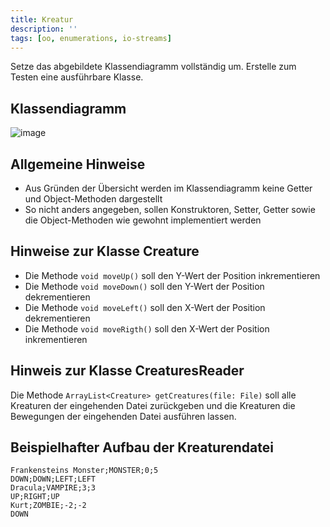```yaml
---
title: Kreatur
description: ''
tags: [oo, enumerations, io-streams]
---
```


Setze das abgebildete Klassendiagramm vollständig um. Erstelle zum Testen eine ausführbare Klasse.

## Klassendiagramm
![image](https://github.com/jappuccini/java-docs/assets/47243617/f36ac7d7-8a8c-4512-801a-a100a31fba5b)

## Allgemeine Hinweise
- Aus Gründen der Übersicht werden im Klassendiagramm keine Getter und Object-Methoden dargestellt
- So nicht anders angegeben, sollen Konstruktoren, Setter, Getter sowie die Object-Methoden wie gewohnt implementiert werden

## Hinweise zur Klasse Creature
- Die Methode `void moveUp()` soll den Y-Wert der Position inkrementieren
- Die Methode `void moveDown()` soll den Y-Wert der Position dekrementieren
- Die Methode `void moveLeft()` soll den X-Wert der Position dekrementieren
- Die Methode `void moveRigth()` soll den X-Wert der Position inkrementieren

## Hinweis zur Klasse CreaturesReader
Die Methode `ArrayList<Creature> getCreatures(file: File)` soll alle Kreaturen der eingehenden Datei zurückgeben und die Kreaturen die Bewegungen der eingehenden Datei ausführen lassen.

## Beispielhafter Aufbau der Kreaturendatei

```
Frankensteins Monster;MONSTER;0;5
DOWN;DOWN;LEFT;LEFT
Dracula;VAMPIRE;3;3
UP;RIGHT;UP
Kurt;ZOMBIE;-2;-2
DOWN
```
